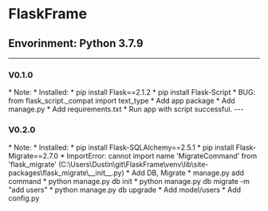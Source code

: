 # FlaskFrame
<h2>Envorinment: Python 3.7.9</h2>

---
<h3>V0.1.0</h3>
* Note:
  * Installed:
    * pip install Flask==2.1.2
    * pip install Flask-Script
      * BUG: from flask_script._compat import text_type
  * Add app package
  * Add manage.py
  * Add requirements.txt
  * Run app with script successful.
---
<h3>V0.2.0</h3>
* Note:
  * Installed: 
    * pip install Flask-SQLAlchemy==2.5.1
    * pip install Flask-Migrate==2.7.0
      * ImportError: cannot import name 'MigrateCommand' from 'flask_migrate' (C:\Users\Dustin\git\FlaskFrame\venv\lib\site-packages\flask_migrate\__init__.py)
  * Add DB, Migrate
    * manage.py add command
      * python manage.py db init
      * python manage.py db migrate -m "add users"
      * python manage.py db upgrade
  * Add model/users
  * Add config.py
